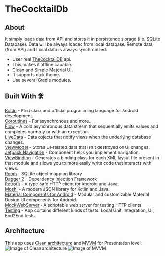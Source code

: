 # TheCocktailDb

## About
It simply loads data from API and stores it in persistence storage (i.e. SQLite Database). Data will be always loaded from local database. Remote data (from API) and Local data is always synchronized.
* User real [TheCocktailDB](https://www.thecocktaildb.com/) api.<br>
* This makes it offline capable.<br>
* Clean and Simple Material UI.<br>
* It supports dark theme.<br>
* Use several Gradle modules.<br>

## Built With 🛠
[Koltin](https://kotlinlang.org/) - First class and official programming language for Android development.<br>
[Coroutines](https://kotlinlang.org/docs/reference/coroutines-overview.html) - For asynchronous and more..<br>
[Flow](https://kotlin.github.io/kotlinx.coroutines/kotlinx-coroutines-core/kotlinx.coroutines.flow/-flow/) - A cold asynchronous data stream that sequentially emits values and completes normally or with an exception.<br>
[LiveData](https://developer.android.com/topic/libraries/architecture/livedata) - Data objects that notify views when the underlying database changes.<br>
[ViewModel](https://developer.android.com/topic/libraries/architecture/viewmodel) - Stores UI-related data that isn't destroyed on UI changes.<br>
[Jetpack Navigation](https://developer.android.com/guide/navigation) - Component helps you implement navigation.<br>
[ViewBinding](https://developer.android.com/topic/libraries/view-binding) - Generates a binding class for each XML layout file present in that module and allows you to more easily write code that interacts with views.<br>
[Room](https://developer.android.com/topic/libraries/architecture/room) - SQLite object mapping library.<br>
[Dagger 2](https://dagger.dev/) - Dependency Injection Framework<br>
[Retrofit](https://square.github.io/retrofit/) - A type-safe HTTP client for Android and Java.<br>
[Moshi](https://github.com/square/moshi) - A modern JSON library for Kotlin and Java.<br>
[Material Components for Android](https://github.com/material-components/material-components-android) - Modular and customizable Material Design UI components for Android.<br>
[MockWebServer](https://github.com/square/okhttp/tree/master/mockwebserver) - A scriptable web server for testing HTTP clients.<br>
[Testing](https://developer.android.com/training/testing) - App contains different kinds of tests: Local Unit, Integration, UI, End2End tests.<br>
## Architecture
This app uses [Clean architecture](http://blog.cleancoder.com/uncle-bob/2012/08/13/the-clean-architecture.html) and [MVVM](https://developer.android.com/jetpack/docs/guide#recommended-app-arch) for Presentation level.
![Image of Clean architecture](https://habrastorage.org/web/986/9db/e34/9869dbe34b5649e28be40bff6bee3147.png)
![Image of MVVM](https://developer.android.com/topic/libraries/architecture/images/final-architecture.png)
